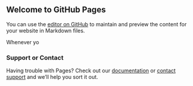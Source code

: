 ## Welcome to GitHub Pages

You can use the [editor on GitHub](https://github.com/xichenl8/binbonai/edit/gh-pages/index.md) to maintain and preview the content for your website in Markdown files.

Whenever yo
### Support or Contact

Having trouble with Pages? Check out our [documentation](https://docs.github.com/categories/github-pages-basics/) or [contact support](https://support.github.com/contact) and we’ll help you sort it out.
